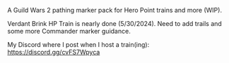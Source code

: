 A Guild Wars 2 pathing marker pack for Hero Point trains and more (WIP). 

Verdant Brink HP Train is nearly done (5/30/2024). Need to add trails and some more Commander marker guidance.

My Discord where I post when I host a train(ing): https://discord.gg/cvFS7Wpyca
